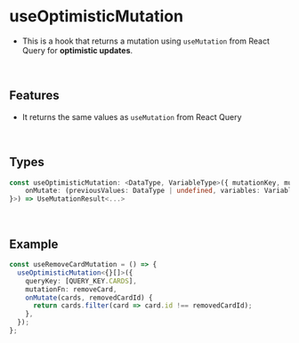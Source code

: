 # useOptimisticMutation

- This is a hook that returns a mutation using `useMutation` from React Query for **optimistic updates**.

<br/>

## Features

- It returns the same values as `useMutation` from React Query

<br/>

## Types

```typescript
const useOptimisticMutation: <DataType, VariableType>({ mutationKey, mutationFn, onMutate, }: Required<Pick<MutationOptions<DataType, Error, VariableType, DataType>, "mutationKey" | "mutationFn"> & {
    onMutate: (previousValues: DataType | undefined, variables: VariableType) => DataType;
}>) => UseMutationResult<...>
```

<br/>

## Example

```typescript
const useRemoveCardMutation = () => {
  useOptimisticMutation<{}[]>({
    queryKey: [QUERY_KEY.CARDS],
    mutationFn: removeCard,
    onMutate(cards, removedCardId) {
      return cards.filter(card => card.id !== removedCardId);
    },
  });
};
```
